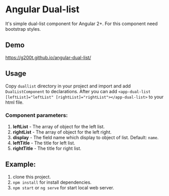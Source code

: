 # Angular Dual-list

It's simple dual-list component for Angular 2+.
For this component need bootstrap styles.

## Demo
https://g200t.github.io/angular-dual-list/

## Usage
Copy `duallist` directory in your project and import and add `DualListComponent` to declarations.
After you can add `<app-dual-list [leftList]="leftList" [rightList]="rightList"></app-dual-list>` to your html file.

### Component parameters:
1. **leftList** - The array of object for the left list.
2. **rightList** - The array of object for the left right.
3. **display** - The field name which display to object of list. Default: `name`.
4. **leftTitle** - The title for left list.
5. **rightTitle** - The title for right list.

## Example:
1. clone this project.
2. `npm install` for install dependencies.
3. `npm start` or `ng serve` for start local web server.
